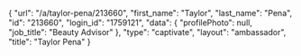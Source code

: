 {
    "url": "\/a\/taylor-pena\/213660",
    "first_name": "Taylor",
    "last_name": "Pena",
    "id": "213660",
    "login_id": "1759121",
    "data": {
        "profilePhoto": null,
        "job_title": "Beauty Advisor"
    },
    "type": "captivate",
    "layout": "ambassador",
    "title": "Taylor Pena"
}